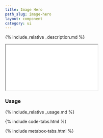 ```yaml
---
title: Image Hero
path_slug: image-hero
layout: component
category: ui
---
```


<!-- Description -->
{% include_relative _description.md %}

<!-- Live Example -->
<iframe class="live-output" src="{{ site.baseurl }}/components/{{page.path_slug}}/component-live.html">
</iframe>

<!-- Usage -->
<h3 class="component__heading">Usage</h3>
{% include_relative _usage.md %}

<!-- Code -->
{% include code-tabs.html %}

<!-- Metaboxes -->
{% include metabox-tabs.html %}
